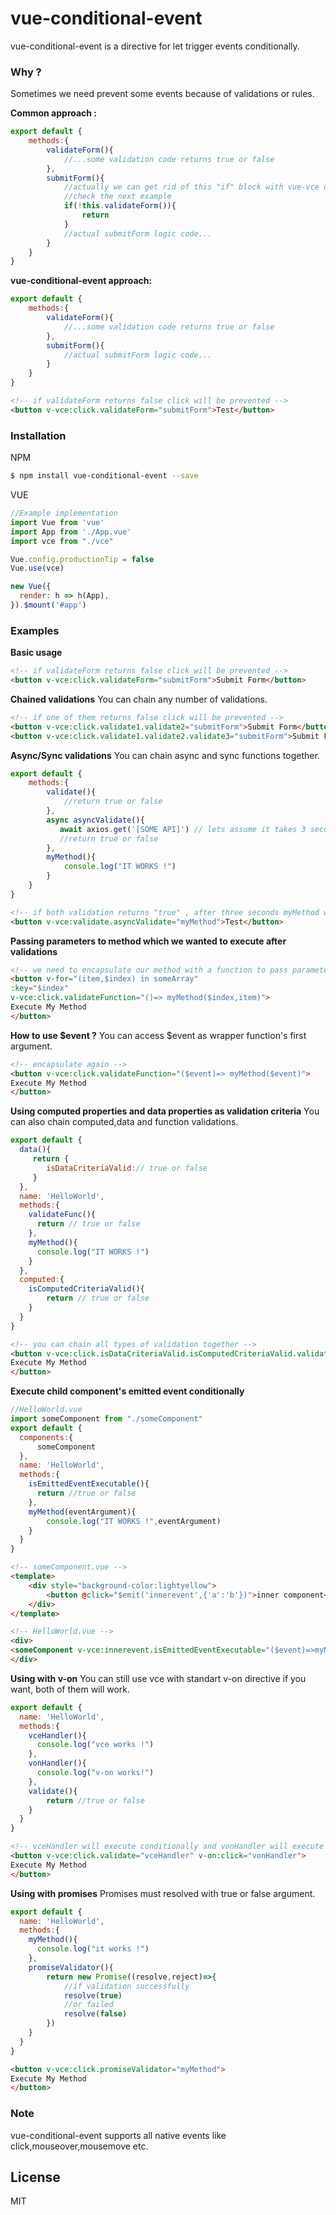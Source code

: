 # vue-conditional-event

vue-conditional-event is a directive for let trigger events conditionally.

### Why ?

Sometimes we need prevent some events because of validations or rules.

**Common approach :**

```js
export default {
    methods:{
        validateForm(){
            //...some validation code returns true or false
        },
        submitForm(){
            //actually we can get rid of this "if" block with vue-vce directive
            //check the next example
            if(!this.validateForm()){ 
                return
            }
            //actual submitForm logic code...
        }
    }
}
```

**vue-conditional-event approach:**

```js
export default {
    methods:{
        validateForm(){
            //...some validation code returns true or false
        },
        submitForm(){
            //actual submitForm logic code...
        }
    }
}
```

```html
<!-- if validateForm returns false click will be prevented -->
<button v-vce:click.validateForm="submitForm">Test</button>  
```

### Installation

NPM

```sh
$ npm install vue-conditional-event --save
```
VUE
```js
//Example implementation
import Vue from 'vue'
import App from './App.vue'
import vce from "./vce"

Vue.config.productionTip = false
Vue.use(vce)

new Vue({
  render: h => h(App),
}).$mount('#app')

```

### Examples

**Basic usage**

```html
<!-- if validateForm returns false click will be prevented -->
<button v-vce:click.validateForm="submitForm">Submit Form</button>  
```

**Chained validations**
You can chain any number of validations.
```html
<!-- if one of them returns false click will be prevented -->
<button v-vce:click.validate1.validate2="submitForm">Submit Form</button>
<button v-vce:click.validate1.validate2.validate3="submitForm">Submit Form</button> 
```

**Async/Sync validations**
You can chain async and sync functions together.
```js
export default {
    methods:{
        validate(){
            //return true or false
        },
        async asyncValidate(){ 
           await axios.get('[SOME API]') // lets assume it takes 3 seconds 
           //return true or false 
        },
        myMethod(){
            console.log("IT WORKS !")
        }
    }
}
```

```html
<!-- if both validation returns "true" , after three seconds myMethod will be executed -->
<button v-vce:validate.asyncValidate="myMethod">Test</button>
```
**Passing parameters to method which we wanted to execute after validations**
```html
<!-- we need to encapsulate our method with a function to pass parameters -->
<button v-for="(item,$index) in someArray" 
:key="$index" 
v-vce:click.validateFunction="()=> myMethod($index,item)">
Execute My Method
</button>  
```

**How to use $event ?**
You can access $event as wrapper function's first argument.
```html
<!-- encapsulate again -->
<button v-vce:click.validateFunction="($event)=> myMethod($event)">
Execute My Method
</button>  
```

**Using computed properties and data properties as validation criteria**
You can also chain computed,data and function validations.
```js
export default {
  data(){
     return {
        isDataCriteriaValid:// true or false
     }
  },
  name: 'HelloWorld',
  methods:{
    validateFunc(){
      return // true or false  
    },
    myMethod(){
      console.log("IT WORKS !")
    }
  },
  computed:{
    isComputedCriteriaValid(){
        return // true or false
    }
  }
}
```
```html
<!-- you can chain all types of validation together -->
<button v-vce:click.isDataCriteriaValid.isComputedCriteriaValid.validateFunc="myMethod">
Execute My Method
</button>  
```

**Execute child component's emitted event conditionally**
```js
//HelloWorld.vue
import someComponent from "./someComponent"
export default {
  components:{
      someComponent
  },
  name: 'HelloWorld',
  methods:{
    isEmittedEventExecutable(){
      return //true or false
    },
    myMethod(eventArgument){
        console.log("IT WORKS !",eventArgument)
    }
  }
}
```

```html
<!-- someComponent.vue -->
<template>
    <div style="background-color:lightyellow">
        <button @click="$emit('innerevent',{'a':'b'})">inner component</button>
    </div>
</template>
```

```html
<!-- HelloWorld.vue -->
<div>
<someComponent v-vce:innerevent.isEmittedEventExecutable="($event)=>myMethod($event)" />
</div>
```

**Using with v-on**
You can still use vce with standart v-on directive if you want, both of them will work.
```js
export default {
  name: 'HelloWorld',
  methods:{
    vceHandler(){
      console.log("vce works !")  
    },
    vonHandler(){
      console.log("v-on works!")
    },
    validate(){
        return //true or false
    }
  }
}
```
```html
<!-- vceHandler will execute conditionally and vonHandler will execute immediately -->
<button v-vce:click.validate="vceHandler" v-on:click="vonHandler">
Execute My Method
</button>  
```

**Using with promises**
Promises must resolved with true or false argument.
```js
export default {
  name: 'HelloWorld',
  methods:{
    myMethod(){
      console.log("it works !")  
    },
    promiseValidator(){
        return new Promise((resolve,reject)=>{
            //if validation successfully
            resolve(true)
            //or failed
            resolve(false)
        })
    }
  }
}
```
```html
<button v-vce:click.promiseValidator="myMethod">
Execute My Method
</button>  
```

### Note
vue-conditional-event supports all native events like click,mouseover,mousemove etc.


License
----

MIT




